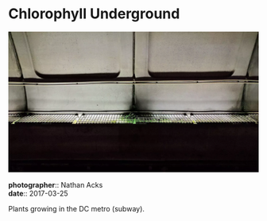 # Chlorophyll Underground

![Plants growing out of a grill covering a bank of lights underground at a DC metro stop](assets/2017-03-25-chlorophyll-underground.webp)

**photographer**:: Nathan Acks  
**date**:: 2017-03-25

Plants growing in the DC metro (subway).
